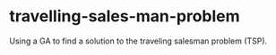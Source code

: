 # travelling-sales-man-problem
Using a GA to find a solution to the traveling salesman problem (TSP).
